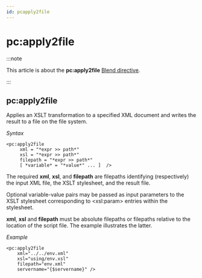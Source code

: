 ```yaml
---
id: pcapply2file
---
```


# pc:apply2file




:::note

This article is about the **pc:apply2file** [Blend directive](/docs/Repositories/Blend_directives).

:::

## **pc:apply2file**

Applies an XSLT transformation to a specified XML document and writes the result to a file on the file system.

*Syntax*

```
<pc:apply2file
     xml = "*expr >> path*"
     xsl = "*expr >> path*"
     filepath = "*expr >> path*"
     [ *variable* = "*value*" ... ]  />
```

The required **xml**, **xsl**, and **filepath** are filepaths identifying (respectively) the input XML file, the XSLT stylesheet, and the result file.

Optional variable-value pairs may be passed as input parameters to the XSLT stylesheet corresponding to \<xsl:param> entries within the stylesheet.

**xml**, **xsl** and **filepath** must be absolute filepaths or filepaths relative to the location of the script file. The example illustrates the latter.

*Example*

```language-xml
<pc:apply2file
    xml="../../env.xml"
    xsl="using/env.xsl"
    filepath="env.xml"
    servername="{$servername}" />
```

 